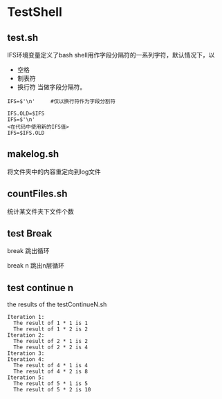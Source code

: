# TestShell

## test.sh

IFS环境变量定义了bash shell用作字段分隔符的一系列字符，默认情况下，以
- 空格
- 制表符
- 换行符
当做字段分隔符。

`IFS=$'\n'     #仅以换行符作为字段分割符`

```
IFS.OLD=$IFS
IFS=$'\n'
<在代码中使用新的IFS值>
IFS=$IFS.OLD
```

## makelog.sh

将文件夹中的内容重定向到log文件

## countFiles.sh

统计某文件夹下文件个数

## test Break

break 跳出循环

break n 跳出n层循环

## test continue n
 the results of the testContinueN.sh

```
Iteration 1:
  The result of 1 * 1 is 1
  The result of 1 * 2 is 2
Iteration 2:
  The result of 2 * 1 is 2
  The result of 2 * 2 is 4
Iteration 3:
Iteration 4:
  The result of 4 * 1 is 4
  The result of 4 * 2 is 8
Iteration 5:
  The result of 5 * 1 is 5
  The result of 5 * 2 is 10
```






